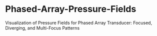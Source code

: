 # Phased-Array-Pressure-Fields
Visualization of Pressure Fields for Phased Array Transducer: Focused, Diverging, and Multi-Focus Patterns
